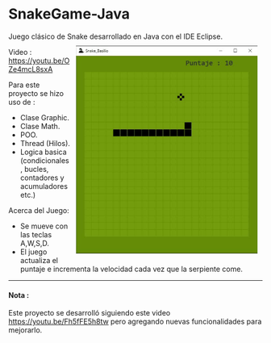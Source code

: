 # SnakeGame-Java
Juego clásico de Snake desarrollado en Java con el IDE Eclipse. <img src="img/snake_gif.gif" width="360" align="right" style="margin:10px" />

Video : https://youtu.be/OZe4mcL8sxA

Para este proyecto se hizo uso de :
- Clase Graphic.
- Clase Math.
- POO.
- Thread (Hilos).
- Logica basica (condicionales, bucles, contadores y acumuladores etc.)

Acerca del Juego:
- Se mueve con las teclas A,W,S,D.
- El juego actualiza el puntaje e incrementa la velocidad cada vez que la serpiente come.

---
#### Nota :
Este proyecto se desarrolló siguiendo este video https://youtu.be/Fh5fFE5h8tw pero agregando nuevas funcionalidades para mejorarlo.
